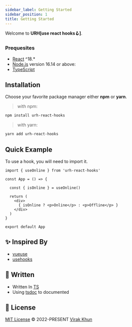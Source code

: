 ```yaml
---
sidebar_label: Getting Started
sidebar_position: 1
title: Getting Started
---
```


Welcome to **URH[use react hooks🪝]**.

### Prequesites

- [React](https://reactjs.org) ^18.*
- [Node.js](https://nodejs.org/en/download/) version 16.14 or above:
- [TypeScript](https://www.typescriptlang.org/)

## Installation

Choose your favorite package manager either **npm** or **yarn**.

> with npm:

```bash
npm install urh-react-hooks
```

> with yarn:

```bash
yarn add urh-react-hooks
```

## Quick Example

To use a hook, you will need to import it.

```tsx
import { useOnline } from 'urh-react-hooks'

const App = () => {

  const { isOnline } = useOnline()

  return (
    <div>
      { isOnline ? <p>Online</p> : <p>Offline</p> }
    </div>
  )
}

export default App
```

## ✨ Inspired By

- [vueuse](https://vueuse.org/)
- [usehooks](https://usehooks.com/)

## 🥷 Written

- Written In [TS](https://www.typescriptlang.org/)
- Using [tsdoc](https://tsdoc.org/) to documented

## 📃 License

[MIT License](https://github.com/vueuse/vueuse/blob/main/LICENSE) © 2022-PRESENT [Virak Khun](https://github.com/virakkhun)
